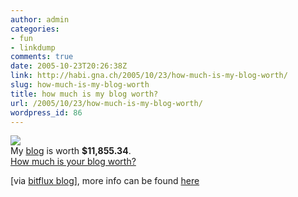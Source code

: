```yaml
---
author: admin
categories:
- fun
- linkdump
comments: true
date: 2005-10-23T20:26:38Z
link: http://habi.gna.ch/2005/10/23/how-much-is-my-blog-worth/
slug: how-much-is-my-blog-worth
title: how much is my blog worth?
url: /2005/10/23/how-much-is-my-blog-worth/
wordpress_id: 86
---
```


![](http://static.flickr.com/23/25822676_789bf55448_t.jpg)  
        My [blog](http://habi.gna.ch/blog) is worth **$11,855.34**.  
[How much is your blog worth?](http://www.business-opportunities.biz/projects/how-much-is-your-blog-worth/)






  
[via [bitflux blog](http://blog.bitflux.ch/archive/2005/10/23/my-blog-is-worth.html)], more info can be found [here](http://www.tnl.net/blog/entry/Doing_the_numbers_on_the_AOL-WeblogsInc_deal)  


